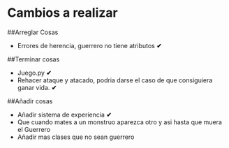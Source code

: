 # Cambios a realizar

##Arreglar Cosas

- Errores de herencia, guerrero no tiene atributos **✔**

##Terminar cosas

- Juego.py **✔**
- Rehacer ataque y atacado, podria darse el caso de que consiguiera ganar vida. **✔**

##Añadir cosas

- Añadir sistema de experiencia **✔**
- Que cuando mates a un monstruo aparezca otro y asi hasta que muera el Guerrero
- Añadir mas clases que no sean guerrero
